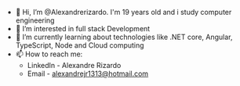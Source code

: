 - 👋 Hi, I’m @Alexandrerizardo. I'm 19 years old and i study computer engineering
- 👀 I’m interested in full stack Development
- 🌱 I’m currently learning about technologies like .NET core, Angular, TypeScript, Node and Cloud computing
- 📫 How to reach me:
  - LinkedIn - Alexandre Rizardo
  - Email - alexandrejr1313@hotmail.com

<!---
Alexandrerizardo/Alexandrerizardo is a ✨ special ✨ repository because its `README.md` (this file) appears on your GitHub profile.
You can click the Preview link to take a look at your changes.
--->
